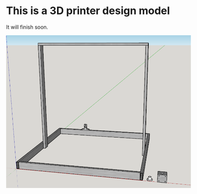 This is a 3D printer design model
=================================

It will finish soon.

![current process](./images/current_process.png)
